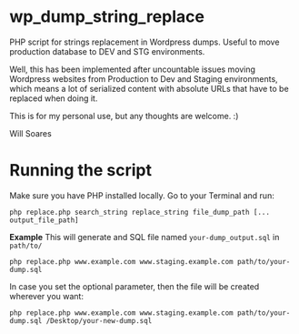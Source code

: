 # wp_dump_string_replace
PHP script for strings replacement in Wordpress dumps. Useful to move production database to DEV and STG environments.

Well, this has been implemented after uncountable issues moving Wordpress websites from Production to Dev and Staging
environments, which means a lot of serialized content with absolute URLs that have to be replaced when doing it.

This is for my personal use, but any thoughts are welcome. :)

Will Soares


# Running the script

Make sure you have PHP installed locally. Go to your Terminal and run:

```
php replace.php search_string replace_string file_dump_path [... output_file_path]
```

**Example**
This will generate and SQL file named `your-dump_output.sql` in `path/to/`
```
php replace.php www.example.com www.staging.example.com path/to/your-dump.sql
```
In case you set the optional parameter, then the file will be created wherever you want:

```
php replace.php www.example.com www.staging.example.com path/to/your-dump.sql /Desktop/your-new-dump.sql
```